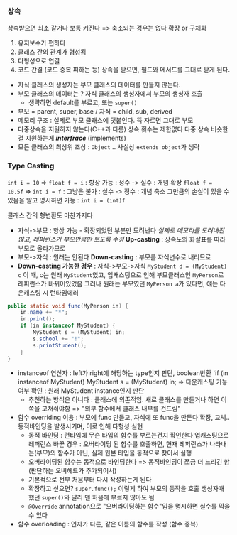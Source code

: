 ### 상속

상속받으면 최소 같거나 보통 커진다 => 축소되는 경우는 없다
확장 or 구체화
1. 유지보수가 편하다
2. 클래스 간의 관계가 형성됨
3. 다형성으로 연결
4. 코드 간결 (코드 중복 피하는 등)
상속을 받으면, 필드와 메서드를 그대로 받게 된다.
- 자식 클래스의 생성자는 부모 클래스의 데이터를 만들지 않는다.
- 부모 클래스의 데이터는 ? 자식 클래스의 생성자에서 부모의 생성자 호출
	- 생략하면 default를 부르고, 또는 `super()`
- 부모 = parent, super, base / 자식 = child, sub, derived
- 메모리 구조 : 실제로 부모 클래스에 덧붙인다. 뚝 자르면 그대로 부모
- 다중상속을 지원하지 않는다(C++과 다름) 상속 횟수는 제한없다
	다중 상속 비슷한 걸 지원하는게 ***interfrace*** (implements)
- 모든 클래스의 최상위 조상 : `Object` .. 사실상 `extends object`가 생략

### Type Casting
`int i = 10` => `float f = i` : 항상 가능 : 정수 -> 실수 : 개념 확장
`float f = 10.5f` => `int i = f` : 그냥은 불가 : 실수 -> 정수 : 개념 축소
	그만큼의 손실이 있을 수 있음을 알고 명시하면 가능 : `int i = (int)f`

클래스 간의 형변환도 마찬가지다
- 자식->부모 : 항상 가능 - 확장되었던 부분만 도려낸다
	_실제로 메모리를 도려내진 않고, 레퍼런스가 부모만큼만 보도록 수정_
	**Up-casting** : 상속도의 화살표를 따라 부모로 올라가므로
- 부모->자식 : 원래는 안된다
	**Down-casting** : 부모를 자식변수로 내리므로
- **Down-casting 가능한 경우** : 자식->부모->자식
	`MyStudent d = (MyStudent) c` 이 때, c는 원래 `MyStudent`였고, 업캐스팅으로 인해 부모클래스인 `MyPerson`로 레퍼런스가 바뀌어있었음
	그러나 원래는 부모였던 `MyPerson a`가 있다면, 얘는 다운캐스팅 시 런타임에러
```java
public static void func(MyPerson in) {
	in.name += "*";
	in.print();
	if (in instanceof MyStudent) {
		MyStudent s = (MyStudent) in;
		s.school += "!";
		s.printStudent();
	}
}
```
- instanceof 연산자 : left가 right에 해당하는 type인지 판단, boolean반환
	`if (in instanceof MyStudent) MyStudent s = (MyStudent) in;
	=> 다운캐스팅 가능 여부 확인 : 원래 MyStudent instance인지 판단
	- 추천하는 방식은 아니다 : 클래스에 의존적임. 새로 클래스를 만들거나 하면 이쪽을 고쳐줘야함 => "외부 함수에서 클래스 내부를 건드림"
- 함수 overriding 이용 : 부모에 func 만들고, 자식에 또 func을 만든다
	확장, 교체.. 동적바인딩을 발생시키며, 이로 인해 다형성 실현
	- 동적 바인딩 : 런타임에 무슨 타입의 함수를 부르는건지 확인한다
		업캐스팅으로 레퍼런스 바꾼 경우 : 오버라이딩 된 함수를 호출하면, 현재 레퍼런스가 나타내는(부모)의 함수가 아닌, 실제 원본 타입을 동적으로 찾아서 실행
	- 오버라이딩된 함수는 동적으로 바인딩한다 => 동적바인딩이 쪼금 더 느리긴 함(판단하는 오버헤드가 추가되어서)
	- 기본적으로 전부 처음부터 다시 작성하는게 된다
	- 확장하고 싶으면? `super.func();` 이렇게 하여 부모의 동작을 호출
		생성자때 했던 `super()`와 달리 맨 처음에 부르지 않아도 됨
	- `@Override` annotation으로 "오버라이딩하는 함수"임을 명시하면 실수를 막을 수 있다
- 함수 overloading : 인자가 다른, 같은 이름의 함수를 작성 (함수 중복)
